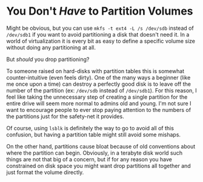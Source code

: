 # You Don't *Have* to Partition Volumes

Might be obvious, but you can use `mkfs -t ext4 -L /s /dev/sdb`
instead of `/dev/sdb1` if you want to avoid partitioning a disk that
doesn't need it. In a world of virtualization it is every bit as easy to
define a specific volume size without doing any partitioning at all. 

But *should* you drop partitioning?

To someone raised on hard-disks with partition tables this is somewhat
counter-intuitive (even feels dirty). One of the many ways a beginner
(like me once upon a time) can destroy a perfectly good disk is to leave
off the number of the partition (ex: `/dev/sdb` instead of `/dev/sdb1`).
For this reason, I feel like taking the unnecessary step of creating a
single partition for the entire drive will seem more normal to admins
old and young. I'm not sure I want to encourage people to ever stop
paying attention to the numbers of the partitions just for the
safety-net it provides.

Of course, using `lsblk` is definitely the way to go to avoid all of
this confusion, but having a partition table might still avoid some
mishaps.

On the other hand, partitions cause bloat because of old conventions
about where the partition can begin. Obviously, in a terabyte disk world
such things are not that big of a concern, but if for any reason you
have constrained on disk space you might want drop partitions all
together and just format the volume directly.
